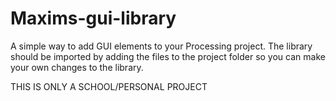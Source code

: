 # Maxims-gui-library

A simple way to add GUI elements to your Processing project.
The library should be imported by adding the files to the project folder so you can make your own changes to the library.

THIS IS ONLY A SCHOOL/PERSONAL PROJECT
